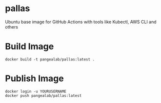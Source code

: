 # pallas
Ubuntu base image for GitHub Actions with tools like Kubectl, AWS CLI and others

# Build Image

```
docker build -t pangealab/pallas:latest .
```

# Publish Image

```
docker login -u YOURUSERNAME
docker push pangealab/pallas:latest
```

